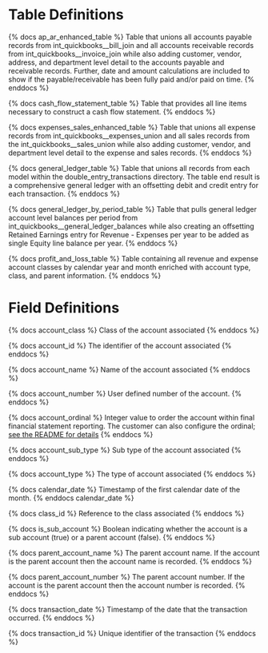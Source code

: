 # Table Definitions

{% docs ap_ar_enhanced_table %}
Table that unions all accounts payable records from int_quickbooks__bill_join and all accounts receivable records from int_quickbooks__invoice_join while also adding customer, vendor, address, and department level detail to the accounts payable and receivable records. Further, date and amount
calculations are included to show if the payable/receivable has been fully paid and/or paid on time.
{% enddocs %}

{% docs cash_flow_statement_table %}
Table that provides all line items necessary to construct a cash flow statement.
{% enddocs %}

{% docs expenses_sales_enhanced_table %}
Table that unions all expense records from int_quickbooks__expenses_union and all sales records from the int_quickbooks__sales_union while also adding  customer, vendor, and department level detail to the expense and sales records.
{% enddocs %}

{% docs general_ledger_table %}
Table that unions all records from each model within the double_entry_transactions directory. The table end result is a comprehensive general ledger with an offsetting debit and credit entry for each transaction.
{% enddocs %}

{% docs general_ledger_by_period_table %}
Table that pulls general ledger account level balances per period from int_quickbooks__general_ledger_balances while also creating an offsetting Retained Earnings entry for Revenue - Expenses per year to be added as single Equity line balance per year.
{% enddocs %}

{% docs profit_and_loss_table %}
Table containing all revenue and expense account classes by calendar year and month enriched with account type, class, and parent information.
{% enddocs %}

# Field Definitions 

{% docs account_class %}
Class of the account associated 
{% enddocs %}

{% docs account_id %} 
The identifier of the account associated 
{% enddocs %}

{% docs account_name %}
Name of the account associated 
{% enddocs %}

{% docs account_number %}
User defined number of the account.
{% enddocs %}

{% docs account_ordinal %}
Integer value to order the account within final financial statement reporting. The customer can also configure the ordinal; [see the README for details](https://github.com/fivetran/dbt_quickbooks/blob/main/README.md#customize-the-account-ordering-of-your-profit-loss-and-balance-sheet-models)
{% enddocs %}

{% docs account_sub_type %}
Sub type of the account associated 
{% enddocs %}

{% docs account_type %}
The type of account associated 
{% enddocs %}

{% docs calendar_date %}
Timestamp of the first calendar date of the month.
{% enddocs calendar_date %}

{% docs class_id %}
Reference to the class associated 
{% enddocs %}

{% docs is_sub_account %}
Boolean indicating whether the account is a sub account (true) or a parent account (false).
{% enddocs %}

{% docs parent_account_name %}
The parent account name. If the account is the parent account then the account name is recorded.
{% enddocs %}

{% docs parent_account_number %}
The parent account number. If the account is the parent account then the account number is recorded.
{% enddocs %}

{% docs transaction_date %}
Timestamp of the date that the transaction occurred.
{% enddocs %}

{% docs transaction_id %}
Unique identifier of the transaction 
{% enddocs %}
